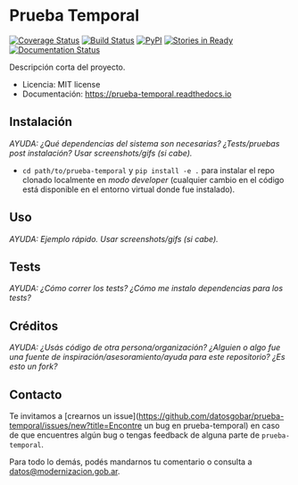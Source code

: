 # Prueba Temporal

[![Coverage Status](https://coveralls.io/repos/github/datosgobar/prueba-temporal/badge.svg?branch=master)](https://coveralls.io/github/datosgobar/prueba-temporal?branch=master)
[![Build Status](https://travis-ci.org/datosgobar/prueba-temporal.svg?branch=master)](https://travis-ci.org/datosgobar/prueba-temporal)
[![PyPI](https://badge.fury.io/py/prueba-temporal.svg)](http://badge.fury.io/py/prueba-temporal)
[![Stories in Ready](https://badge.waffle.io/datosgobar/prueba-temporal.png?label=ready&title=Ready)](https://waffle.io/datosgobar/prueba-temporal)
[![Documentation Status](http://readthedocs.org/projects/prueba-temporal/badge/?version=latest)](http://prueba-temporal.readthedocs.org/en/latest/?badge=latest)

Descripción corta del proyecto.


* Licencia: MIT license
* Documentación: https://prueba-temporal.readthedocs.io


## Instalación

*AYUDA: ¿Qué dependencias del sistema son necesarias? ¿Tests/pruebas post instalación? Usar screenshots/gifs (si cabe).*

* `cd path/to/prueba-temporal` y `pip install -e .` para instalar el repo clonado localmente en *modo developer* (cualquier cambio en el código está disponible en el entorno virtual donde fue instalado).

## Uso

*AYUDA: Ejemplo rápido. Usar screenshots/gifs (si cabe).*

## Tests

*AYUDA: ¿Cómo correr los tests? ¿Cómo me instalo dependencias para los tests?*

## Créditos

*AYUDA: ¿Usás código de otra persona/organización? ¿Alguien o algo fue una fuente de inspiración/asesoramiento/ayuda para este repositorio? ¿Es esto un fork?*

## Contacto

Te invitamos a [crearnos un issue](https://github.com/datosgobar/prueba-temporal/issues/new?title=Encontre un bug en prueba-temporal) en caso de que encuentres algún bug o tengas feedback de alguna parte de `prueba-temporal`.

Para todo lo demás, podés mandarnos tu comentario o consulta a [datos@modernizacion.gob.ar](mailto:datos@modernizacion.gob.ar).
